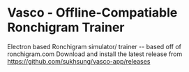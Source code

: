 # Vasco - Offline-Compatiable Ronchigram Trainer

Electron based Ronchigram simulator/ trainer -- based off of ronchigram.com
Download and install the latest release from https://github.com/sukhsung/vasco-app/releases
